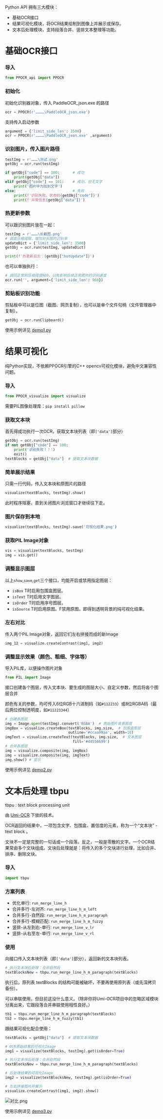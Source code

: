Python API 拥有三大模块：
- 基础OCR接口
- 结果可视化模块，将OCR结果绘制到图像上并展示或保存。
- 文本后处理模块，支持段落合并、竖排文本整理等功能。

# 基础OCR接口

### 导入

```python
from PPOCR_api import PPOCR
```

### 初始化

初始化识别器对象，传入 PaddleOCR_json.exe 的路径

```python
ocr = PPOCR(r'…………\PaddleOCR_json.exe')
```

支持传入启动参数

```python
argument = {'limit_side_len': 3500}
ocr = PPOCR(r'…………\PaddleOCR_json.exe' ,argument)
```

### 识别图片，传入图片路径

```python
testImg = r'………\测试.png'
getObj = ocr.run(testImg)

if getObj["code"] == 100:      # 成功
    print(getObj["data"])
elif getObj["code"] == 101:    # 成功，但无文字
    print('图片中为找到文字')
else:                          # 失败
    print(f'识别失败，状态码{getObj["code"]}')
    print(f'异常信息{getObj["data"]}')
```

### 热更新参数

可以跟识别图片放在一起：
```python
testImg = r'………\长截图.png'
# 调高压缩阈限，增加对长图的识别率
updateDict = {'limit_side_len': 3500}
getObj = ocr.run(testImg, updateDict)

print(f'热更新日志：{getObj["hotUpdate"]}')
```

也可以单独执行：
```python
# 调回正常的压缩阈值960，以免影响后续正常图片的识别速度
ocr.run('', argument={'limit_side_len': 960})
```

### 剪贴板识别功能

剪贴板中可以是位图（截图、网页复制），也可以是单个文件句柄（文件管理器中复制）。
```python
getObj = ocr.runClipboard()
```

使用示例详见 [demo1.py](demo1.py)

# 结果可视化

纯Python实现，不依赖PPOCR引擎的C++ opencv可视化模块，避免中文兼容性问题。

### 导入

```python
from PPOCR_visualize import visualize
```

需要PIL图像处理库：`pip install pillow`

### 获取文本块

首先得成功执行一次OCR，获取文本块列表（即`['data']`部分）
```python
getObj = ocr.run(testImg)
if not getObj["code"] == 100:
    print('识别失败！！')
    exit()
textBlocks = getObj["data"]  # 提取文本块数据
```

### 简单展示结果

只需一行代码，传入文本块和原图片的路径
```python
visualize(textBlocks, testImg).show()
```
此时程序阻塞，直到关闭图片浏览窗口才继续往下走。

### 图片保存到本地
```python
visualize(textBlocks, testImg).save('可视化结果.png')
```

### 获取PIL Image对象
```python
vis = visualize(textBlocks, testImg)
img = vis.get()
```

### 调整显示图层

以上`show`,`save`,`get`三个接口，均能开启或禁用指定图层：

- `isBox` T时启用包围盒图层。
- `isText` T时启用文字图层。
- `isOrder` T时启用序号图层。
- `isSource` T时启用原图。F禁用原图，即得到透明背景的纯可视化结果。

### 左右对比

传入两个PIL Image对象，返回它们左右拼接而成的新Image
```python
img_12 = visualize.createContrast(img1, img2)
```

### 调整显示效果（颜色、粗细、字体等）

导入PIL库，以便操作图片对象
```python
from PIL import Image
```

接口创建各个图层，传入文本块、要生成的图层大小、自定义参数，然后将各个图层合并

颜色有关的参数，均可传入6位RGB十六进制码（如`#112233`）或8位RGBA码（最后两位控制透明度，如`#11223344`）
```python
# 创建各图层
img = Image.open(testImg).convert('RGBA')  # 原始图片背景图层
imgBox = visualize.createBox(textBlocks, img.size,  # 包围盒图层
                             outline='#ccaa99aa', width=10)
imgText = visualize.createText(textBlocks, img.size,  # 文本图层
                               fill='#44556699')
# 合并各图层
img = visualize.composite(img, imgBox)
img = visualize.composite(img, imgText)
img.show() # 显示
```

使用示例详见 [demo2.py](demo2.py)

# 文本后处理 tbpu

tbpu : text block processing unit

由 [Umi-OCR](https://github.com/hiroi-sora/Umi-OCR) 下放的技术。

OCR返回的结果中，一项包含文字、包围盒、置信度的元素，称为一个“文本块” - text block 。

文块不一定是完整的一句话或一个段落。反之，一般是零散的文字。一个OCR结果常由多个文块组成。文块后处理就是：将传入的多个文块进行处理，比如合并、排序、删除文块。

### 导入

```python
import tbpu
```


### 方案列表

- 优化单行: `run_merge_line_h`
- 合并多行-左对齐: `run_merge_line_h_m_left`
- 合并多行-自然段: `run_merge_line_h_m_paragraph`
- 合并多行-模糊匹配: `run_merge_line_h_m_fuzzy`
- 竖排-从左到右-单行: `run_merge_line_v_lr`
- 竖排-从右至左-单行: `run_merge_line_v_rl`

### 使用

向接口传入文本块列表（即`['data']`部分），返回新的文本块列表。
```python
# 执行文本块后处理：合并自然段
textBlocksNew = tbpu.run_merge_line_h_m_paragraph(textBlocks)
```
执行后，原列表 textBlocks 的结构可能被破坏，不要再使用原列表（或先深拷贝备份）。

可以串联使用，但目前这没什么意义。（除非你将Umi-OCR项目中的忽略区域模块分离出来，它跟段落合并串联使用相性良好。）
```python
tb1 = tbpu.run_merge_line_h_m_paragraph(textBlocks)
tb2 = tbpu.merge_line_h_m_fuzzy(tb1)
```

跟结果可视化配合使用：
```python
textBlocks = getObj["data"]  # 提取文本块数据

# OCR原始结果的可视化Image
img1 = visualize(textBlocks, testImg).get(isOrder=True)

# 执行文本块后处理：合并自然段
textBlocksNew = tbpu.run_merge_line_h_m_paragraph(textBlocks)

# 后处理结果的可视化Image
img2 = visualize(textBlocksNew, testImg).get(isOrder=True)

# 左右拼接图片并展示
visualize.createContrast(img1, img2).show()
```
![对比.png](https://tupian.li/images/2022/11/03/6363afbbb2fcd.png)

使用示例详见 [demo3.py](demo3.py)